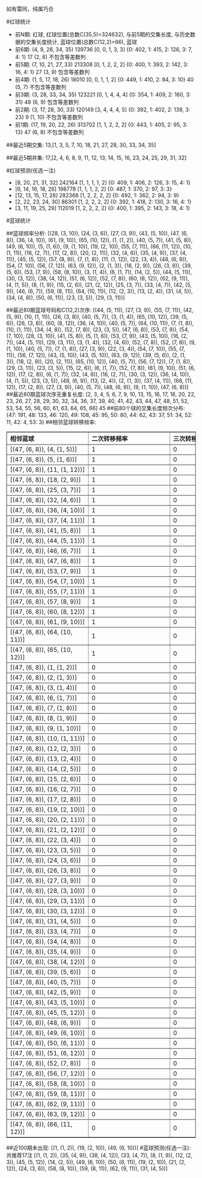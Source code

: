 <!-- 
.. title: 大乐透13096期(2013-08-19)数据分析报告
.. slug: dlott-13096-2013-08-19-report
.. date: 2013-08-20 08:00:00 UTC+08:00
.. tags: Lottery
.. link: 
.. description: 
.. type: text
-->

如有雷同，纯属巧合

<!-- TEASER_END-->

#红球统计

- 前N期: 红球, 红球位置(总数C(35,5)=324632), 与前5期的交集长度, 与历史数据的交集长度统计, 蓝球位置(总数C(12,2)=66), 蓝球
- 前6期: (4, 9, 28, 34, 35) 139736 [0, 0, 1, 3, 3] {0: 402, 1: 415, 2: 126, 3: 7, 4: 1} 17 (2, 8) 不包含等差数列
- 前5期: (7, 10, 21, 27, 33) 213308 [0, 1, 2, 2, 2] {0: 400, 1: 393, 2: 142, 3: 16, 4: 1} 27 (3, 9) 包含等差数列
- 前4期: (1, 5, 17, 18, 26) 18010 [0, 0, 1, 1, 2] {0: 449, 1: 410, 2: 84, 3: 10} 40 (5, 7) 不包含等差数列
- 前3期: (3, 28, 33, 34, 35) 123221 [0, 1, 4, 4, 4] {0: 354, 1: 409, 2: 160, 3: 31} 48 (6, 9) 包含等差数列
- 前2期: (3, 17, 28, 30, 33) 120149 [3, 4, 4, 4, 5] {0: 392, 1: 402, 2: 138, 3: 23} 9 (1, 10) 不包含等差数列
- 前1期: (17, 19, 20, 22, 26) 313702 [1, 1, 2, 2, 2] {0: 443, 1: 405, 2: 95, 3: 13} 47 (6, 8) 不包含等差数列

##最近5期交集:
13,[1, 3, 5, 7, 10, 18, 21, 27, 28, 30, 33, 34, 35]

##最近5期并集:
17,[2, 4, 6, 8, 9, 11, 12, 13, 14, 15, 16, 23, 24, 25, 29, 31, 32]

#红球预测(任选一注)

- [8, 20, 21, 31, 32] 242164 [1, 1, 1, 1, 2] {0: 409, 1: 406, 2: 126, 3: 15, 4: 1}
- [6, 14, 16, 18, 26] 198778 [1, 1, 1, 2, 2] {0: 487, 1: 370, 2: 97, 3: 3}
- [12, 13, 15, 17, 28] 282368 [1, 2, 2, 2, 2] {0: 492, 1: 362, 2: 94, 3: 9}
- [2, 22, 23, 24, 30] 86301 [1, 2, 2, 2, 2] {0: 392, 1: 418, 2: 130, 3: 16, 4: 1}
- [3, 11, 19, 25, 29] 112019 [1, 2, 2, 2, 2] {0: 400, 1: 395, 2: 143, 3: 18, 4: 1}

#蓝球统计

##蓝球频率分析:
[(28, (3, 10)), (24, (3, 6)), (27, (3, 9)), (43, (5, 10)), (47, (6, 8)), (36, (4, 10)), (61, (9, 10)), (65, (10, 12)), (1, (1, 2)), (40, (5, 7)), (41, (5, 8)), (49, (6, 10)), (5, (1, 6)), (9, (1, 10)), (19, (2, 10)), (55, (7, 11)), (66, (11, 12)), (10, (1, 11)), (16, (2, 7)), (17, (2, 8)), (20, (2, 11)), (32, (4, 6)), (35, (4, 9)), (37, (4, 11)), (45, (5, 12)), (57, (8, 9)), (7, (1, 8)), (11, (1, 12)), (22, (3, 4)), (48, (6, 9)), (54, (7, 10)), (56, (7, 12)), (63, (9, 12)), (2, (1, 3)), (18, (2, 9)), (26, (3, 8)), (39, (5, 6)), (53, (7, 9)), (58, (8, 10)), (3, (1, 4)), (6, (1, 7)), (14, (2, 5)), (44, (5, 11)), (30, (3, 12)), (38, (4, 12)), (51, (6, 12)), (52, (7, 8)), (60, (8, 12)), (62, (9, 11)), (4, (1, 5)), (8, (1, 9)), (15, (2, 6)), (21, (2, 12)), (25, (3, 7)), (33, (4, 7)), (42, (5, 9)), (46, (6, 7)), (59, (8, 11)), (64, (10, 11)), (12, (2, 3)), (13, (2, 4)), (31, (4, 5)), (34, (4, 8)), (50, (6, 11)), (23, (3, 5)), (29, (3, 11))]

##最近80期蓝球号码和C(12,2)次序:
[(44, (5, 11)), (27, (3, 9)), (55, (7, 11)), (42, (5, 9)), (10, (1, 11)), (26, (3, 8)), (40, (5, 7)), (3, (1, 4)), (65, (10, 12)), (39, (5, 6)), (26, (3, 8)), (60, (8, 12)), (36, (4, 10)), (40, (5, 7)), (64, (10, 11)), (7, (1, 8)), (10, (1, 11)), (34, (4, 8)), (52, (7, 8)), (23, (3, 5)), (47, (6, 8)), (53, (7, 9)), (54, (7, 10)), (28, (3, 10)), (41, (5, 8)), (5, (1, 6)), (53, (7, 9)), (43, (5, 10)), (16, (2, 7)), (44, (5, 11)), (29, (3, 11)), (3, (1, 4)), (32, (4, 6)), (52, (7, 8)), (52, (7, 8)), (9, (1, 10)), (40, (5, 7)), (7, (1, 8)), (27, (3, 9)), (22, (3, 4)), (54, (7, 10)), (55, (7, 11)), (56, (7, 12)), (43, (5, 10)), (43, (5, 10)), (63, (9, 12)), (39, (5, 6)), (2, (1, 3)), (18, (2, 9)), (20, (2, 11)), (65, (10, 12)), (40, (5, 7)), (56, (7, 12)), (7, (1, 8)), (29, (3, 11)), (23, (3, 5)), (15, (2, 6)), (6, (1, 7)), (52, (7, 8)), (61, (9, 10)), (51, (6, 12)), (17, (2, 8)), (6, (1, 7)), (32, (4, 6)), (16, (2, 7)), (30, (3, 12)), (36, (4, 10)), (4, (1, 5)), (23, (3, 5)), (48, (6, 9)), (13, (2, 4)), (2, (1, 3)), (37, (4, 11)), (66, (11, 12)), (17, (2, 8)), (27, (3, 9)), (40, (5, 7)), (48, (6, 9)), (9, (1, 10)), (47, (6, 8))]
##最近80期蓝球次序无重复长度:
[2, 3, 4, 5, 6, 7, 9, 10, 13, 15, 16, 17, 18, 20, 22, 23, 26, 27, 28, 29, 30, 32, 34, 36, 37, 39, 40, 41, 42, 43, 44, 47, 48, 51, 52, 53, 54, 55, 56, 60, 61, 63, 64, 65, 66] 45
##前80个球的交集长度频次分布:
{47: 191, 48: 133, 46: 120, 49: 108, 45: 95, 50: 80, 44: 62, 43: 37, 51: 34, 52: 11, 42: 4, 53: 3}
##相邻蓝球转移频率:
<table border="1" class="table table-striped dataframe">
  <thead>
    <tr style="text-align: left;">
      <th style="min-width: 200px;">相邻蓝球</th>
      <th style="min-width: 200px;">二次转移频率</th>
      <th style="min-width: 200px;">三次转移频率</th>
    </tr>
  </thead>
  <tbody>
    <tr>
      <td>    [(47, (6, 8)), (4, (1, 5))]</td>
      <td> 1</td>
      <td> 0</td>
    </tr>
    <tr>
      <td>    [(47, (6, 8)), (5, (1, 6))]</td>
      <td> 1</td>
      <td> 0</td>
    </tr>
    <tr>
      <td>  [(47, (6, 8)), (11, (1, 12))]</td>
      <td> 1</td>
      <td> 0</td>
    </tr>
    <tr>
      <td>   [(47, (6, 8)), (18, (2, 9))]</td>
      <td> 1</td>
      <td> 0</td>
    </tr>
    <tr>
      <td>   [(47, (6, 8)), (25, (3, 7))]</td>
      <td> 1</td>
      <td> 0</td>
    </tr>
    <tr>
      <td>   [(47, (6, 8)), (32, (4, 6))]</td>
      <td> 1</td>
      <td> 0</td>
    </tr>
    <tr>
      <td>  [(47, (6, 8)), (36, (4, 10))]</td>
      <td> 1</td>
      <td> 0</td>
    </tr>
    <tr>
      <td>  [(47, (6, 8)), (37, (4, 11))]</td>
      <td> 1</td>
      <td> 0</td>
    </tr>
    <tr>
      <td>   [(47, (6, 8)), (41, (5, 8))]</td>
      <td> 1</td>
      <td> 0</td>
    </tr>
    <tr>
      <td>  [(47, (6, 8)), (44, (5, 11))]</td>
      <td> 1</td>
      <td> 0</td>
    </tr>
    <tr>
      <td>   [(47, (6, 8)), (46, (6, 7))]</td>
      <td> 1</td>
      <td> 0</td>
    </tr>
    <tr>
      <td>   [(47, (6, 8)), (47, (6, 8))]</td>
      <td> 1</td>
      <td> 0</td>
    </tr>
    <tr>
      <td>   [(47, (6, 8)), (53, (7, 9))]</td>
      <td> 1</td>
      <td> 0</td>
    </tr>
    <tr>
      <td>  [(47, (6, 8)), (54, (7, 10))]</td>
      <td> 1</td>
      <td> 0</td>
    </tr>
    <tr>
      <td>  [(47, (6, 8)), (55, (7, 11))]</td>
      <td> 1</td>
      <td> 0</td>
    </tr>
    <tr>
      <td>   [(47, (6, 8)), (57, (8, 9))]</td>
      <td> 1</td>
      <td> 0</td>
    </tr>
    <tr>
      <td>  [(47, (6, 8)), (60, (8, 12))]</td>
      <td> 1</td>
      <td> 0</td>
    </tr>
    <tr>
      <td>  [(47, (6, 8)), (61, (9, 10))]</td>
      <td> 1</td>
      <td> 0</td>
    </tr>
    <tr>
      <td> [(47, (6, 8)), (64, (10, 11))]</td>
      <td> 1</td>
      <td> 0</td>
    </tr>
    <tr>
      <td> [(47, (6, 8)), (65, (10, 12))]</td>
      <td> 1</td>
      <td> 0</td>
    </tr>
    <tr>
      <td>    [(47, (6, 8)), (1, (1, 2))]</td>
      <td> 0</td>
      <td> 0</td>
    </tr>
    <tr>
      <td>    [(47, (6, 8)), (2, (1, 3))]</td>
      <td> 0</td>
      <td> 0</td>
    </tr>
    <tr>
      <td>    [(47, (6, 8)), (3, (1, 4))]</td>
      <td> 0</td>
      <td> 0</td>
    </tr>
    <tr>
      <td>    [(47, (6, 8)), (6, (1, 7))]</td>
      <td> 0</td>
      <td> 0</td>
    </tr>
    <tr>
      <td>    [(47, (6, 8)), (7, (1, 8))]</td>
      <td> 0</td>
      <td> 0</td>
    </tr>
    <tr>
      <td>    [(47, (6, 8)), (8, (1, 9))]</td>
      <td> 0</td>
      <td> 0</td>
    </tr>
    <tr>
      <td>   [(47, (6, 8)), (9, (1, 10))]</td>
      <td> 0</td>
      <td> 0</td>
    </tr>
    <tr>
      <td>  [(47, (6, 8)), (10, (1, 11))]</td>
      <td> 0</td>
      <td> 0</td>
    </tr>
    <tr>
      <td>   [(47, (6, 8)), (12, (2, 3))]</td>
      <td> 0</td>
      <td> 0</td>
    </tr>
    <tr>
      <td>   [(47, (6, 8)), (13, (2, 4))]</td>
      <td> 0</td>
      <td> 0</td>
    </tr>
    <tr>
      <td>   [(47, (6, 8)), (14, (2, 5))]</td>
      <td> 0</td>
      <td> 0</td>
    </tr>
    <tr>
      <td>   [(47, (6, 8)), (15, (2, 6))]</td>
      <td> 0</td>
      <td> 0</td>
    </tr>
    <tr>
      <td>   [(47, (6, 8)), (16, (2, 7))]</td>
      <td> 0</td>
      <td> 0</td>
    </tr>
    <tr>
      <td>   [(47, (6, 8)), (17, (2, 8))]</td>
      <td> 0</td>
      <td> 0</td>
    </tr>
    <tr>
      <td>  [(47, (6, 8)), (19, (2, 10))]</td>
      <td> 0</td>
      <td> 0</td>
    </tr>
    <tr>
      <td>  [(47, (6, 8)), (20, (2, 11))]</td>
      <td> 0</td>
      <td> 0</td>
    </tr>
    <tr>
      <td>  [(47, (6, 8)), (21, (2, 12))]</td>
      <td> 0</td>
      <td> 0</td>
    </tr>
    <tr>
      <td>   [(47, (6, 8)), (22, (3, 4))]</td>
      <td> 0</td>
      <td> 0</td>
    </tr>
    <tr>
      <td>   [(47, (6, 8)), (23, (3, 5))]</td>
      <td> 0</td>
      <td> 0</td>
    </tr>
    <tr>
      <td>   [(47, (6, 8)), (24, (3, 6))]</td>
      <td> 0</td>
      <td> 0</td>
    </tr>
    <tr>
      <td>   [(47, (6, 8)), (26, (3, 8))]</td>
      <td> 0</td>
      <td> 0</td>
    </tr>
    <tr>
      <td>   [(47, (6, 8)), (27, (3, 9))]</td>
      <td> 0</td>
      <td> 0</td>
    </tr>
    <tr>
      <td>  [(47, (6, 8)), (28, (3, 10))]</td>
      <td> 0</td>
      <td> 0</td>
    </tr>
    <tr>
      <td>  [(47, (6, 8)), (29, (3, 11))]</td>
      <td> 0</td>
      <td> 0</td>
    </tr>
    <tr>
      <td>  [(47, (6, 8)), (30, (3, 12))]</td>
      <td> 0</td>
      <td> 0</td>
    </tr>
    <tr>
      <td>   [(47, (6, 8)), (31, (4, 5))]</td>
      <td> 0</td>
      <td> 0</td>
    </tr>
    <tr>
      <td>   [(47, (6, 8)), (33, (4, 7))]</td>
      <td> 0</td>
      <td> 0</td>
    </tr>
    <tr>
      <td>   [(47, (6, 8)), (34, (4, 8))]</td>
      <td> 0</td>
      <td> 0</td>
    </tr>
    <tr>
      <td>   [(47, (6, 8)), (35, (4, 9))]</td>
      <td> 0</td>
      <td> 0</td>
    </tr>
    <tr>
      <td>  [(47, (6, 8)), (38, (4, 12))]</td>
      <td> 0</td>
      <td> 0</td>
    </tr>
    <tr>
      <td>   [(47, (6, 8)), (39, (5, 6))]</td>
      <td> 0</td>
      <td> 0</td>
    </tr>
    <tr>
      <td>   [(47, (6, 8)), (40, (5, 7))]</td>
      <td> 0</td>
      <td> 0</td>
    </tr>
    <tr>
      <td>   [(47, (6, 8)), (42, (5, 9))]</td>
      <td> 0</td>
      <td> 0</td>
    </tr>
    <tr>
      <td>  [(47, (6, 8)), (43, (5, 10))]</td>
      <td> 0</td>
      <td> 0</td>
    </tr>
    <tr>
      <td>  [(47, (6, 8)), (45, (5, 12))]</td>
      <td> 0</td>
      <td> 0</td>
    </tr>
    <tr>
      <td>   [(47, (6, 8)), (48, (6, 9))]</td>
      <td> 0</td>
      <td> 0</td>
    </tr>
    <tr>
      <td>  [(47, (6, 8)), (49, (6, 10))]</td>
      <td> 0</td>
      <td> 0</td>
    </tr>
    <tr>
      <td>  [(47, (6, 8)), (50, (6, 11))]</td>
      <td> 0</td>
      <td> 0</td>
    </tr>
    <tr>
      <td>  [(47, (6, 8)), (51, (6, 12))]</td>
      <td> 0</td>
      <td> 0</td>
    </tr>
    <tr>
      <td>   [(47, (6, 8)), (52, (7, 8))]</td>
      <td> 0</td>
      <td> 0</td>
    </tr>
    <tr>
      <td>  [(47, (6, 8)), (56, (7, 12))]</td>
      <td> 0</td>
      <td> 0</td>
    </tr>
    <tr>
      <td>  [(47, (6, 8)), (58, (8, 10))]</td>
      <td> 0</td>
      <td> 0</td>
    </tr>
    <tr>
      <td>  [(47, (6, 8)), (59, (8, 11))]</td>
      <td> 0</td>
      <td> 0</td>
    </tr>
    <tr>
      <td>  [(47, (6, 8)), (62, (9, 11))]</td>
      <td> 0</td>
      <td> 0</td>
    </tr>
    <tr>
      <td>  [(47, (6, 8)), (63, (9, 12))]</td>
      <td> 0</td>
      <td> 0</td>
    </tr>
    <tr>
      <td> [(47, (6, 8)), (66, (11, 12))]</td>
      <td> 0</td>
      <td> 0</td>
    </tr>
  </tbody>
</table>
##近100期未出现:
[(1, (1, 2)), (19, (2, 10)), (49, (6, 10))]
#蓝球预测(任选一注):
共推荐17注
[(1, (1, 2)), (35, (4, 9)), (38, (4, 12)), (33, (4, 7)), (8, (1, 9)), (12, (2, 3)), (45, (5, 12)), (14, (2, 5)), (49, (6, 10)), (50, (6, 11)), (19, (2, 10)), (21, (2, 12)), (24, (3, 6)), (58, (8, 10)), (59, (8, 11)), (62, (9, 11)), (31, (4, 5))]

